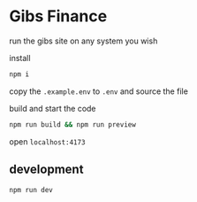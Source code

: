 # Gibs Finance

run the gibs site on any system you wish

install

```sh
npm i
```

copy the `.example.env` to `.env` and source the file

build and start the code

```sh
npm run build && npm run preview
```

open `localhost:4173`

## development

```sh
npm run dev
```

